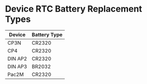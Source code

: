 # Device RTC Battery Replacement Types #
|Device|Battery Type|
|------------------------------------------|---------------------------|
|CP3N|CR2320|
|CP4|CR2320|
|DIN AP2|CR2320|
|DIN AP3|BR2032|
|Pac2M|CR2320|

